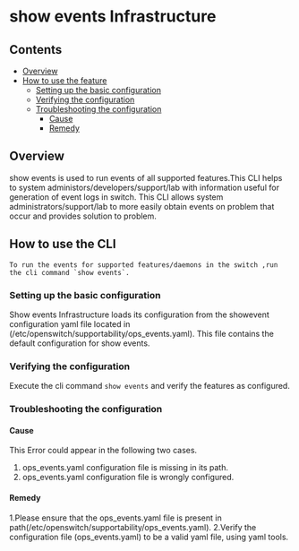 # show events Infrastructure

## Contents

- [Overview](#overview)
- [How to use the feature](#how-to-use-the-feature)
    - [Setting up the basic configuration](#setting-up-the-basic-configuration)
    - [Verifying the configuration](#verifying-the-configuration)
    - [Troubleshooting the configuration](#troubleshooting-the-configuration)
        - [Cause](#cause)
        - [Remedy](#remedy)


## Overview
show events is used to run events of  all supported features.This CLI helps to system administors/developers/support/lab with information useful for generation of event logs in switch.
This CLI allows system administrators/support/lab to more easily obtain events  on problem that occur and provides solution to problem.

## How to use the CLI
	To run the events for supported features/daemons in the switch ,run the cli command `show events`.

### Setting up the basic configuration

Show events Infrastructure loads its configuration from the showevent configuration yaml file located in (/etc/openswitch/supportability/ops_events.yaml).
This file contains the default configuration for show events.

### Verifying the configuration

 Execute the cli command `show events` and verify the features as configured.

### Troubleshooting the configuration

#### Cause
This Error could appear in the following two cases.
1. ops_events.yaml configuration file is missing in its path.
2. ops_events.yaml configuration file is wrongly configured.

#### Remedy
1.Please ensure that the ops_events.yaml file is present in path(/etc/openswitch/supportability/ops_events.yaml).
2.Verify the configuration file (ops_events.yaml) to be a valid yaml file, using yaml tools.
